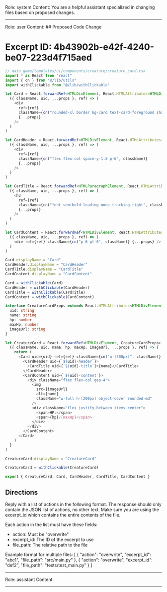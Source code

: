 Role: system
Content: You are a helpful assistant specialized in changing files based on proposed changes.
__________________
Role: user
Content: ## Proposed Code Change
# Excerpt ID: 4b43902b-e42f-4240-be07-223d4f715aed
```typescript
// main_game/templates/ui/components/creature/creature_card.tsx
import * as React from "react"
import { cn } from "@/lib/utils"
import withClickable from "@/lib/withClickable"

let Card = React.forwardRef<HTMLDivElement, React.HTMLAttributes<HTMLDivElement> & {uid: string}>(
  ({ className, uid, ...props }, ref) => (
    <div
      ref={ref}
      className={cn("rounded-xl border bg-card text-card-foreground shadow", className)}
      {...props}
    />
  )
)

let CardHeader = React.forwardRef<HTMLDivElement, React.HTMLAttributes<HTMLDivElement> & {uid: string}>(
  ({ className, uid, ...props }, ref) => (
    <div
      ref={ref}
      className={cn("flex flex-col space-y-1.5 p-6", className)}
      {...props}
    />
  )
)

let CardTitle = React.forwardRef<HTMLParagraphElement, React.HTMLAttributes<HTMLHeadingElement> & {uid: string}>(
  ({ className, uid, ...props }, ref) => (
    <h3
      ref={ref}
      className={cn("font-semibold leading-none tracking-tight", className)}
      {...props}
    />
  )
)

let CardContent = React.forwardRef<HTMLDivElement, React.HTMLAttributes<HTMLDivElement> & {uid: string}>(
  ({ className, uid, ...props }, ref) => (
    <div ref={ref} className={cn("p-6 pt-0", className)} {...props} />
  )
)

Card.displayName = "Card"
CardHeader.displayName = "CardHeader"
CardTitle.displayName = "CardTitle"
CardContent.displayName = "CardContent"

Card = withClickable(Card)
CardHeader = withClickable(CardHeader)
CardTitle = withClickable(CardTitle)
CardContent = withClickable(CardContent)

interface CreatureCardProps extends React.HTMLAttributes<HTMLDivElement> {
  uid: string
  name: string
  hp: number
  maxHp: number
  imageUrl: string
}

let CreatureCard = React.forwardRef<HTMLDivElement, CreatureCardProps>(
  ({ className, uid, name, hp, maxHp, imageUrl, ...props }, ref) => {
    return (
      <Card uid={uid} ref={ref} className={cn("w-[300px]", className)} {...props}>
        <CardHeader uid={`${uid}-header`}>
          <CardTitle uid={`${uid}-title`}>{name}</CardTitle>
        </CardHeader>
        <CardContent uid={`${uid}-content`}>
          <div className="flex flex-col gap-4">
            <img 
              src={imageUrl}
              alt={name}
              className="w-full h-[200px] object-cover rounded-md"
            />
            <div className="flex justify-between items-center">
              <span>HP:</span>
              <span>{hp}/{maxHp}</span>
            </div>
          </div>
        </CardContent>
      </Card>
    )
  }
)

CreatureCard.displayName = "CreatureCard"

CreatureCard = withClickable(CreatureCard)

export { CreatureCard, Card, CardHeader, CardTitle, CardContent }
```

## Directions
Reply with a list of actions in the following format. The response should only contain the JSON list of actions, no other text.
Make sure you are using the excerpt_id which contains the entire contents of the file.

Each action in the list must have these fields:
- action: Must be "overwrite"
- excerpt_id: The ID of the excerpt to use
- file_path: The relative path to the file

Example format for multiple files:
[
    {
        "action": "overwrite",
        "excerpt_id": "abc1",
        "file_path": "src/main.py"
    },
    {
        "action": "overwrite",
        "excerpt_id": "def2",
        "file_path": "tests/test_main.py"
    }
]
__________________
Role: assistant
Content: 
__________________

